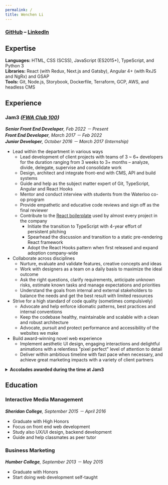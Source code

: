 ```yaml
---
permalink: /
title: Wenchen Li
---
```


### [GitHub](https://github.com/neo) – [LinkedIn](https://www.linkedin.com/in/wenchen-li/)

## Expertise

**Languages:** HTML, CSS (SCSS), JavaScript (ES2015+), TypeScript, and Python 3<br>
**Libraries:** React (with Redux, Next.js and Gatsby), Angular 4+ (with RxJS and NgRx) and GSAP<br>
**Tools:** Git, Node.js, Storybook, Dockerfile, Terraform, GCP, AWS, and headless CMS

## Experience

### Jam3 _([FWA Club 100](https://thefwa.com/news/fwa-club-100-welcomes-jam3))_

_**Senior Front End Developer**, Feb 2022 － Present_<br>
_**Front End Developer**, March 2017 － Feb 2022_<br>
_**Junior Developer**, October 2016 － March 2017 (Internship)_

- Lead within the department in various ways
  - Lead development of client projects with teams of 3 ~ 6+ developers for the duration ranging from 3 weeks to 3+ months – analyze, divide, delegate, supervise and consolidate work
  - Design, architect and integrate front-end with CMS, API and build systems
  - Guide and help as the subject matter expert of Git, TypeScript, Angular and React Hooks
  - Mentor and conduct interview with students from the Waterloo co-op program
  - Provide empathetic and educative code reviews and sign off as the final reviewer
  - Contribute to the [React boilerplate](https://github.com/Jam3/nextjs-boilerplate) used by almost every project in the company
    - Initiate the transition to TypeScript with 4-year effort of persistent pitching
    - Spearhead the discussion and transition to a static pre-rendering React framework
    - Adopt the React Hooks pattern when first released and expand adoption company-wide
- Collaborate across disciplines
  - Nurture, evaluate and validate features, creative concepts and ideas
  - Work with designers as a team on a daily basis to maximize the ideal outcome
  - Ask the right questions, clarify requirements, anticipate unknown risks, estimate known tasks and manage expectations and priorities
  - Understand the goals from internal and external stakeholders to balance the needs and get the best result with limited resources
- Strive for a high standard of code quality (sometimes compulsively)
  - Advocate and help enforce idiomatic patterns, best practices and internal conventions
  - Keep the codebase healthy, maintainable and scalable with a clean and robust architecture
  - Advocate, pursuit and protect performance and accessibility of the websites we make
- Build award-winning novel web experience
  - Implement aesthetic UI design, engaging interactions and delightful animations with a relentless "pixel perfect" level of attention to detail
  - Deliver within ambitious timeline with fast pace when necessary, and achieve great marketing impacts with a variety of client partners

<details>

<summary><strong>Accolades awarded during the time at Jam3</strong></summary>

- Wild Cities: a voice-activated interactive AR story our symbiotic relationship with nature ([download from micro-site](https://wildcities.app))
  - Webby [Nominee](https://winners.webbyawards.com/2022/apps-and-software/mobile-ott-app-features/best-use-of-augmented-reality/218254/wild-cities) in the [Best Use of Augmented Reality](https://winners.webbyawards.com/winners/apps-and-software/mobile-ott-app-features/best-use-of-augmented-reality?years=0) category 2022
  - ADCC Awards: Bronze in [Augmented Reality & Virtual Reality](https://theadcc.ca/archive/wild-cities_2022_bronze_augmented-reality-virtual-reality)
  - [FWA of the day](https://thefwa.com/cases/wild-cities)
- ComplexLand 2020: fashion e-commerce in a open 3D WebGL world like a role play game ([watch how it went](https://www.youtube.com/watch?v=yBPVGAVnsbA))
  - ADCC Awards: Bronze in [Websites](https://theadcc.ca/archive/complexland_2021_bronze_websites)
  - [FWA of the day](https://thefwa.com/cases/complexland)
- [NFB](https://www.nfb.ca/interactive/yesterday/ "National Film Board of Canada") data visualization with COVID-19 related Tweets: Yesterday, Today, Tomorrow ([see it live](https://yesterday.nfb.ca/))
  - Webby [People's Voice Winner](https://winners.webbyawards.com/2021/websites-and-mobile-sites/general-websites-and-mobile-sites/netart/172346/yesterday-today-tomorrow) in the [NetArt](https://winners.webbyawards.com/winners/websites-and-mobile-sites/general-websites-and-mobile-sites/netart?years=1) category 2021
  - ADCC Awards: Silver in [Website Animation & Motion](https://theadcc.ca/archive/nfb-covid_2021_silver_website-animation-motion), Bronze in [Website Design](https://theadcc.ca/archive/nfb-covid_2021_bronze_website-design) and [Creative Data](https://theadcc.ca/archive/nfb-covid_2021_bronze_creative-data)
  - [FWA of the day](https://thefwa.com/cases/yesterday-today-tomorrow)
  - CSS Design Awards [Website of the day](https://www.cssdesignawards.com/sites/yesterday-today-tomorrow/38071/)
- Google Cloud showcase demo: Healthcare-Grade Secure Cloud ([see it live](https://showcase.withgoogle.com/healthcare-security/))
  - [FWA of the day](https://thefwa.com/cases/google-cloud-demos-healthcare)
  - Awwwards [Site Of The Day](https://www.awwwards.com/sites/google-cloud-demos-healthcare) and Developer Site
  - CSS Design Awards [Website of the day](https://www.cssdesignawards.com/sites/google-cloud-demos-healthcare/38190/) & [Website of the year nominee](https://cssdesignawards.com/woty2020/sites/google-cloud-demos-healthcare)
- Twitter Culture & Conversations ([see it live](https://marketing.twitter.com/en/culture-and-conversations#/))
  - [FWA of the day](https://thefwa.com/cases/twitter-culture-conversations)
- Levi's Wynwood: Activation in Miami ([watch how it went](https://www.youtube.com/watch?v=Qy_6V7DDVQI))
  - [FWA of the day](https://thefwa.com/cases/levis-wynwood-p2)

</details>

## Education

### Interactive Media Management

_**Sheridan College**, September 2015 － April 2016_

- Graduate with High Honors
- Focus on front end web development
- Study also UX/UI design, backend development
- Guide and help classmates as peer tutor

### Business Marketing

_**Humber College**, September 2013 － May 2015_

- Graduate with Honors
- Start doing web development self-taught
